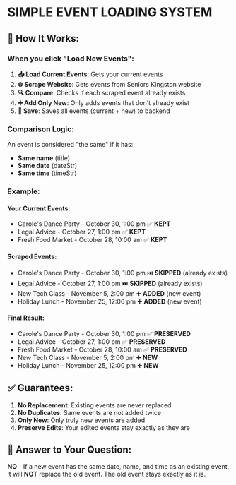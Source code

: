 # SIMPLE EVENT LOADING SYSTEM

## 📅 How It Works:

### **When you click "Load New Events":**

1. **📥 Load Current Events**: Gets your current events
2. **🌐 Scrape Website**: Gets events from Seniors Kingston website  
3. **🔍 Compare**: Checks if each scraped event already exists
4. **➕ Add Only New**: Only adds events that don't already exist
5. **💾 Save**: Saves all events (current + new) to backend

### **Comparison Logic:**

An event is considered "the same" if it has:
- **Same name** (title)
- **Same date** (dateStr)  
- **Same time** (timeStr)

### **Example:**

#### **Your Current Events:**
- Carole's Dance Party - October 30, 1:00 pm ✅ **KEPT**
- Legal Advice - October 27, 1:00 pm ✅ **KEPT**
- Fresh Food Market - October 28, 10:00 am ✅ **KEPT**

#### **Scraped Events:**
- Carole's Dance Party - October 30, 1:00 pm ⏭️ **SKIPPED** (already exists)
- Legal Advice - October 27, 1:00 pm ⏭️ **SKIPPED** (already exists)
- New Tech Class - November 5, 2:00 pm ➕ **ADDED** (new event)
- Holiday Lunch - November 25, 12:00 pm ➕ **ADDED** (new event)

#### **Final Result:**
- Carole's Dance Party - October 30, 1:00 pm ✅ **PRESERVED**
- Legal Advice - October 27, 1:00 pm ✅ **PRESERVED**
- Fresh Food Market - October 28, 10:00 am ✅ **PRESERVED**
- New Tech Class - November 5, 2:00 pm ➕ **NEW**
- Holiday Lunch - November 25, 12:00 pm ➕ **NEW**

## ✅ **Guarantees:**

1. **No Replacement**: Existing events are never replaced
2. **No Duplicates**: Same events are not added twice
3. **Only New**: Only truly new events are added
4. **Preserve Edits**: Your edited events stay exactly as they are

## 🎯 **Answer to Your Question:**

**NO** - If a new event has the same date, name, and time as an existing event, it will **NOT** replace the old event. The old event stays exactly as it is.

